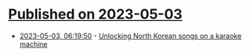 # [Published on 2023-05-03](index.md)

* [2023-05-03, 06:19:50](https://lobste.rs/s/ksvp55/unlocking_north_korean_songs_on_karaoke) - [Unlocking North Korean songs on a karaoke machine](https://www.northkoreatech.org/2020/06/02/unlocking-north-korean-songs-on-a-karaoke-machine/)
